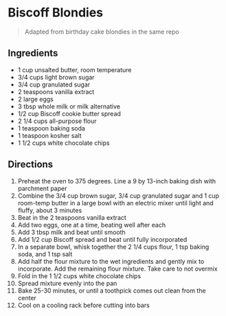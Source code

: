 # Biscoff Blondies

> Adapted from birthday cake blondies in the same repo

## Ingredients 
* 1 cup unsalted butter, room temperature
* 3/4 cups light brown sugar
* 3/4 cup granulated sugar
* 2 teaspoons vanilla extract
* 2 large eggs
* 3 tbsp whole milk or milk alternative
* 1/2 cup Biscoff cookie butter spread
* 2 1/4 cups all-purpose flour
* 1 teaspoon baking soda
* 1 teaspoon kosher salt
* 1 1/2 cups white chocolate chips

## Directions
1. Preheat the oven to 375 degrees. Line a 9 by 13-inch baking dish with parchment paper
1. Combine the 3/4 cup brown sugar, 3/4 cup granulated sugar and 1 cup room-temp butter in a large bowl with an electric mixer until light and fluffy, about 3 minutes
1. Beat in the 2 teaspoons vanilla extract
1. Add two eggs, one at a time, beating well after each
1. Add 3 tbsp milk and beat until smooth
1. Add 1/2 cup Biscoff spread and beat until fully incorporated
1. In a separate bowl, whisk together the 2 1/4 cups flour, 1 tsp baking soda, and 1 tsp salt
1. Add half the flour mixture to the wet ingredients and gently mix to incorporate. Add the remaining flour mixture. Take care to not overmix
1. Fold in the 1 1/2 cups white chocolate chips
1. Spread mixture evenly into the pan
1. Bake 25-30 minutes, or until a toothpick comes out clean from the center
1. Cool on a cooling rack before cutting into bars
